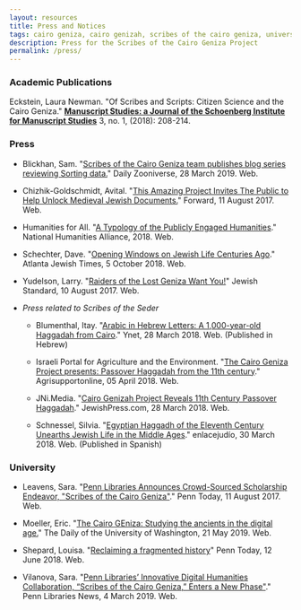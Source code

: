 ```yaml
---
layout: resources
title: Press and Notices
tags: cairo geniza, cairo genizah, scribes of the cairo geniza, university of pennsylvania, judaica dh, judaicadh, judaica digital humanities
description: Press for the Scribes of the Cairo Geniza Project
permalink: /press/
---
```

### Academic Publications

Eckstein, Laura Newman. "Of Scribes and Scripts: Citizen Science and the Cairo Geniza." [**Manuscript Studies: a Journal of the Schoenberg Institute for Manuscript Studies**](https://repository.upenn.edu/mss_sims/vol3/iss1/9) 3, no. 1, (2018): 208-214.

### Press

- Blickhan, Sam. "[Scribes of the Cairo Geniza team publishes blog series reviewing Sorting data.](https://daily.zooniverse.org/2019/03/28/scribes-of-the-cairo-geniza-team-publishes-blog-series-reviewing-sorting-data/)" Daily Zooniverse, 28 March 2019. Web.

- Chizhik-Goldschmidt, Avital. "[This Amazing Project Invites The Public to Help Unlock Medieval Jewish Documents.](https://forward.com/life/faith/379696/this-amazing-project-invites-the-public-to-help-unlock-medieval-jewish-docu/)" Forward, 11 August 2017. Web.

- Humanities for All. "[A Typology of the Publicly Engaged Humanities](https://humanitiesforall.org/features/five-types-of-publicly-engaged-humanities-work-in-u-s-higher-education/)." National Humanities Alliance, 2018. Web.   

- Schechter, Dave. "[Opening Windows on Jewish Life Centuries Ago](https://atlantajewishtimes.timesofisrael.com/opening-windows-on-jewish-life-centuries-ago1/)." Atlanta Jewish Times, 5 October 2018. Web.

- Yudelson, Larry. "[Raiders of the Lost Geniza Want You!](http://www.rylandsgenizah.org/)" Jewish Standard, 10 August 2017. Web.

- *Press related to Scribes of the Seder*

  * Blumenthal, Itay. "[Arabic in Hebrew Letters: A 1,000-year-old Haggadah from Cairo](https://www.ynet.co.il/articles/0,7340,L-5203705,00.html)." Ynet, 28 March 2018. Web. (Published in Hebrew)

  * Israeli Portal for Agriculture and the Environment. "[The Cairo Geniza Project presents: Passover Haggadah from the 11th century](http://israel.agrisupportonline.com/news/csv/csvread.pl?show=7075&mytemplate=tp2)." Agrisupportonline, 05 April 2018. Web.

  * JNi.Media. "[Cairo Genizah Project Reveals 11th Century Passover Haggadah](https://www.jewishpress.com/news/religion/cairo-genizah-project-reveals-11th-century-passover-haggadah/2018/03/28/)." JewishPress.com, 28 March 2018. Web.

  *  Schnessel, Silvia. "[Egyptian Haggadh of the Eleventh Century Unearths Jewish Life in the Middle Ages](https://www.enlacejudio.com/2018/03/30/hagada-egipcia-siglo-xi-desentierra-vida-judia/)." enlacejudío, 30 March 2018. Web. (Published in Spanish)

### University

- Leavens, Sara. "[Penn Libraries Announces Crowd-Sourced Scholarship Endeavor, "Scribes of the Cairo Geniza"](https://penntoday.upenn.edu/news/penn-libraries-announces-crowd-sourced-scholarship-endeavor-scribes-cairo-geniza%C2%A0)." Penn Today, 11 August 2017. Web.

- Moeller, Eric. "[The Cairo GEniza: Studying the ancients in the digital age.](http://www.dailyuw.com/news/article_821d2100-7b65-11e9-a397-57e72ae496c2.html)" The Daily of the University of Washington, 21 May 2019. Web.

- Shepard, Louisa. "[Reclaiming a fragmented history](https://penntoday.upenn.edu/news/reclaiming-fragmented-history)" Penn Today, 12 June 2018. Web.

- Vilanova, Sara. "[Penn Libraries’ Innovative Digital Humanities Collaboration, “Scribes of the Cairo Geniza,” Enters a New Phase"](https://pennlibnews.wordpress.com/2019/03/04/penn-libraries-innovative-digital-humanities-collaboration-scribes-of-the-cairo-geniza-enters-a-new-phase/)." Penn Libraries News, 4 March 2019. Web.
